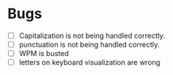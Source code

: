 # Bugs

- [ ] Capitalization is not being handled correctly.
- [ ] punctuation is not being handled correctly.
- [ ] WPM is busted
- [ ] letters on keyboard visualization are wrong